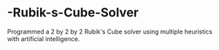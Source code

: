 # -Rubik-s-Cube-Solver
Programmed a 2 by 2 by 2 Rubik's Cube solver using multiple heuristics with artificial intelligence.
